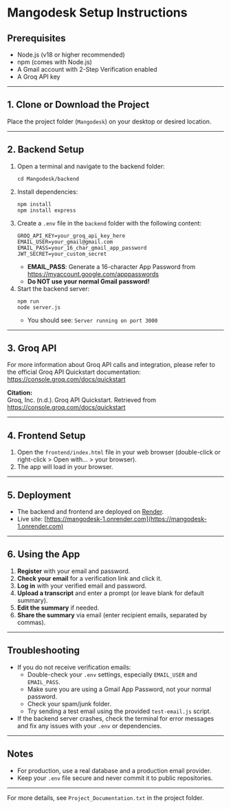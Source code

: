 # Mangodesk Setup Instructions

## Prerequisites
- Node.js (v18 or higher recommended)
- npm (comes with Node.js)
- A Gmail account with 2-Step Verification enabled
- A Groq API key

---

## 1. Clone or Download the Project
Place the project folder (`Mangodesk`) on your desktop or desired location.

---

## 2. Backend Setup
1. Open a terminal and navigate to the backend folder:
   ```
   cd Mangodesk/backend
   ```
2. Install dependencies:
   ```
   npm install
   npm install express
   ```
3. Create a `.env` file in the `backend` folder with the following content:
   ```
   GROQ_API_KEY=your_groq_api_key_here
   EMAIL_USER=your_gmail@gmail.com
   EMAIL_PASS=your_16_char_gmail_app_password
   JWT_SECRET=your_custom_secret
   ```
   - **EMAIL_PASS**: Generate a 16-character App Password from https://myaccount.google.com/apppasswords
   - **Do NOT use your normal Gmail password!**
4. Start the backend server:
   ```
   npm run
   node server.js
   ```
   - You should see: `Server running on port 3000`

---

## 3. Groq API

For more information about Groq API calls and integration, please refer to the official Groq API Quickstart documentation:  
https://console.groq.com/docs/quickstart

**Citation:**  
Groq, Inc. (n.d.). Groq API Quickstart. Retrieved from https://console.groq.com/docs/quickstart

---

## 4. Frontend Setup
1. Open the `frontend/index.html` file in your web browser (double-click or right-click > Open with... > your browser).
2. The app will load in your browser.

---

## 5. Deployment

- The backend and frontend are deployed on [Render](https://render.com/).
- Live site: [https://mangodesk-1.onrender.com](https://mangodesk-1.onrender.com)

---

## 6. Using the App
1. **Register** with your email and password.
2. **Check your email** for a verification link and click it.
3. **Log in** with your verified email and password.
4. **Upload a transcript** and enter a prompt (or leave blank for default summary).
5. **Edit the summary** if needed.
6. **Share the summary** via email (enter recipient emails, separated by commas).

---

## Troubleshooting
- If you do not receive verification emails:
  - Double-check your `.env` settings, especially `EMAIL_USER` and `EMAIL_PASS`.
  - Make sure you are using a Gmail App Password, not your normal password.
  - Check your spam/junk folder.
  - Try sending a test email using the provided `test-email.js` script.
- If the backend server crashes, check the terminal for error messages and fix any issues with your `.env` or dependencies.

---

## Notes
- For production, use a real database and a production email provider.
- Keep your `.env` file secure and never commit it to public repositories.

---

For more details, see `Project_Documentation.txt` in the project folder.
